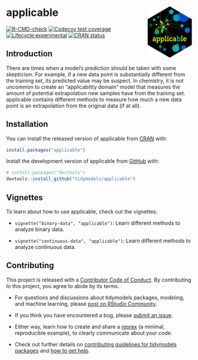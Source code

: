 
<!-- README.md is generated from README.Rmd. Please edit that file -->

# applicable <img src="man/figures/logo.png" style='float: right'/>

<!-- badges: start -->

[![R-CMD-check](https://github.com/tidymodels/applicable/actions/workflows/R-CMD-check.yaml/badge.svg)](https://github.com/tidymodels/applicable/actions/workflows/R-CMD-check.yaml)
[![Codecov test
coverage](https://codecov.io/gh/tidymodels/applicable/branch/main/graph/badge.svg)](https://app.codecov.io/gh/tidymodels/applicable?branch=main)
[![Lifecycle:experimental](https://img.shields.io/badge/lifecycle-experimental-orange.svg)](https://lifecycle.r-lib.org/articles/stages.html)
[![CRAN
status](https://www.r-pkg.org/badges/version/applicable)](https://cran.r-project.org/package=applicable)
<!-- badges: end -->

## Introduction

There are times when a model’s prediction should be taken with some
skepticism. For example, if a new data point is substantially different
from the training set, its predicted value may be suspect. In chemistry,
it is not uncommon to create an “applicability domain” model that
measures the amount of potential extrapolation new samples have from the
training set. applicable contains different methods to measure how much
a new data point is an extrapolation from the original data (if at all).

## Installation

You can install the released version of applicable from
[CRAN](https://CRAN.R-project.org) with:

``` r
install.packages("applicable")
```

Install the development version of applicable from
[GitHub](https://github.com/) with:

``` r
# install.packages("devtools")
devtools::install_github("tidymodels/applicable")
```

## Vignettes

To learn about how to use applicable, check out the vignettes:

-   `vignette("binary-data", "applicable")`: Learn different methods to
    analyze binary data.

-   `vignette("continuous-data", "applicable")`: Learn different methods
    to analyze continuous data.

## Contributing

This project is released with a [Contributor Code of
Conduct](https://contributor-covenant.org/version/2/0/CODE_OF_CONDUCT.html).
By contributing to this project, you agree to abide by its terms.

-   For questions and discussions about tidymodels packages, modeling,
    and machine learning, please [post on RStudio
    Community](https://community.rstudio.com/new-topic?category_id=15&tags=tidymodels,question).

-   If you think you have encountered a bug, please [submit an
    issue](https://github.com/tidymodels/applicable/issues).

-   Either way, learn how to create and share a
    [reprex](https://reprex.tidyverse.org/articles/articles/learn-reprex.html)
    (a minimal, reproducible example), to clearly communicate about your
    code.

-   Check out further details on [contributing guidelines for tidymodels
    packages](https://www.tidymodels.org/contribute/) and [how to get
    help](https://www.tidymodels.org/help/).
